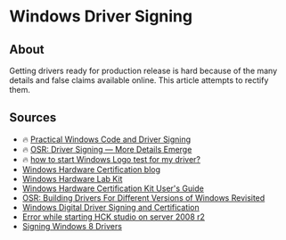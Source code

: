 # Windows Driver Signing

## About

Getting drivers ready for production release is hard because of the many details and false claims available online. This article attempts to rectify them.

## Sources

- 🔥 [Practical Windows Code and Driver Signing](http://www.davidegrayson.com/signing/)
- 🔥 [OSR: Driver Signing — More Details Emerge](https://www.osr.com/blog/2016/06/02/driver-signing-details-emerge/)
- 🔥 [how to start Windows Logo test for my driver?](https://stackoverflow.com/a/32274068)
- [Windows Hardware Certification blog](https://blogs.msdn.microsoft.com/windows_hardware_certification/)
- [Windows Hardware Lab Kit](https://docs.microsoft.com/en-us/windows-hardware/test/hlk/windows-hardware-lab-kit)
- [Windows Hardware Certification Kit User's Guide](https://docs.microsoft.com/en-us/previous-versions/windows/hardware/hck/jj124227(v%3dvs.85))
- [OSR: Building Drivers For Different Versions of Windows Revisited](https://community.osr.com/discussion/282666)
- [Windows Digital Driver Signing and Certification](http://www.jungo.com/st/support/documentation/windriver/12.2.1/wdpci_manual.mhtml/driver_sign.html)
- [Error while starting HCK studio on server 2008 r2](https://stackoverflow.com/questions/22559106/error-while-starting-hck-studio-on-server-2008-r2)
- [Signing Windows 8 Drivers](http://pixcl.com/Signing-Windows-8-Drivers.htm)